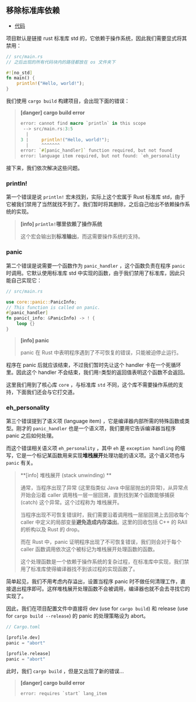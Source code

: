 ## 移除标准库依赖

* [代码](https://github.com/rcore-os/rCore_tutorial/tree/9900fd9c751761d262594053576ace8590610261)

项目默认是链接 rust 标准库 std 的，它依赖于操作系统，因此我们需要显式将其禁用：

```rust
// src/main.rs
// 之后出现的所有代码块内的路径都放在 os 文件夹下

#![no_std]
fn main() {
    println!("Hello, world!");
}
```

我们使用  ``cargo build``  构建项目，会出现下面的错误：

> **[danger] cargo build error**
>
> ```rust
> error: cannot find macro `println` in this scope
>  --> src/main.rs:3:5
>   |
> 3 |     println!("Hello, world!");
>   |     ^^^^^^^
> error: `#[panic_handler]` function required, but not found
> error: language item required, but not found: `eh_personality
> ```

接下来，我们依次解决这些问题。

### println!

第一个错误是说  ``println!``  宏未找到，实际上这个宏属于 Rust 标准库 std，由于它被我们禁用了当然就找不到了。我们暂时将其删除，之后自己给出不依赖操作系统的实现。
> **[info] ``println!``哪里依赖了操作系统**
> 
> 这个宏会输出到**标准输出**，而这需要操作系统的支持。
> 

### panic

第二个错误是说需要一个函数作为 ``panic_handler`` ，这个函数负责在程序 ``panic`` 时调用。它默认使用标准库 std 中实现的函数，由于我们禁用了标准库，因此只能自己实现它：

```rust
// src/main.rs

use core::panic::PanicInfo;
// This function is called on panic.
#[panic_handler]
fn panic(_info: &PanicInfo) -> ! {
    loop {}
}
```

> **[info] panic**
>
> panic 在 Rust 中表明程序遇到了不可恢复的错误，只能被迫停止运行。
> 

程序在 panic 后就应该结束，不过我们暂时先让这个 handler 卡在一个死循环里。因此这个 handler 不会结束，我们用``!``类型的返回值表明这个函数不会返回。

这里我们用到了核心库 ``core`` ，与标准库 ``std`` 不同，这个库不需要操作系统的支持，下面我们还会与它打交道。

### eh_personality

第三个错误提到了语义项 (language item) ，它是编译器内部所需的特殊函数或类型。刚才的 ``panic_handler`` 也是一个语义项，我们要用它告诉编译器当程序 panic 之后如何处理。

而这个错误相关语义项 ``eh_personality`` ，其中 ``eh`` 是 ``exception handling`` 的缩写，它是一个标记某函数用来实现**堆栈展开**处理功能的语义项。这个语义项也与 ``panic`` 有关。

> **[info] 堆栈展开 (stack unwinding) **
> 
> 通常，当程序出现了异常 (这里指类似 Java 中层层抛出的异常)，从异常点开始会沿着 caller 调用栈一层一层回溯，直到找到某个函数能够捕获 (catch) 这个异常。这个过程称为 堆栈展开。
>
> 当程序出现不可恢复错误时，我们需要沿着调用栈一层层回溯上去回收每个caller 中定义的局部变量**避免造成内存溢出**。这里的回收包括 C++ 的 RAII 的析构以及 Rust 的 drop。
>
> 而在 Rust 中，panic 证明程序出现了不可恢复错误，我们则会对于每个 caller 函数调用依次这个被标记为堆栈展开处理函数的函数。
>
> 这个处理函数是一个依赖于操作系统的复杂过程，在标准库中实现，我们禁用了标准库使得编译器找不到该过程的实现函数了。

简单起见，我们不用考虑内存溢出，设置当程序 panic 时不做任何清理工作，直接退出程序即可。这样堆栈展开处理函数不会被调用，编译器也就不会去寻找它的实现了。

因此，我们在项目配置文件中直接将 dev (use for `cargo build`) 和 release (use for `cargo build --release`) 的 panic 的处理策略设为 abort。

```rust
// Cargo.toml

[profile.dev]
panic = "abort"

[profile.release]
panic = "abort"
```

此时，我们 ``cargo build`` ，但是又出现了新的错误...

> **[danger] cargo build error**
> 
> ``error: requires `start` lang_item``
> 
